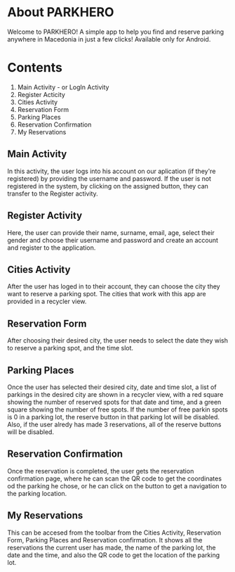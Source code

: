 # About PARKHERO
Welcome to PARKHERO! A simple app to help you find and reserve parking anywhere in Macedonia in just a few clicks! Available only for Android.

# Contents
1. Main Activity - or LogIn Activity
2. Register Acticity
3. Cities Activity
4. Reservation Form 
5. Parking Places
6. Reservation Confirmation
7. My Reservations

## Main Activity
In this activity, the user logs into his account on our aplication (if they're registered) by providing the username and password. If the user is not registered in the system, by clicking on the assigned button, they can transfer to the Register activity.

## Register Activity
Here, the user can provide their name, surname, email, age, select their gender and choose their username and password and create an account and register to the application.

## Cities Activity
After the user has loged in to their account, they can choose the city they want to reserve a parking spot. The cities that work with this app are provided in a recycler view.

## Reservation Form
After choosing their desired city, the user needs to select the date they wish to reserve a parking spot, and the time slot.

## Parking Places
Once the user has selected their desired city, date and time slot, a list of parkings in the desired city are shown in a recycler view, with a red square showing the number of reserved spots for that date and time, and a green square showing the number of free spots. If the number of free parkin spots is 0 in a parking lot, the reserve button in that parking lot will be disabled. Also, if the user alredy has made 3 reservations, all of the reserve buttons will be disabled.

## Reservation Confirmation
Once the reservation is completed, the user gets the reservation confirmation page, where he can scan the QR code to get the coordinates od the parking he chose, or he can click on the button to get a navigation to the parking location.

## My Reservations
This can be accesed from the toolbar from the Cities Activity, Reservation Form, Parking Places and Reservation confirmation. It shows all the reservations the current user has made, the name of the parking lot, the date and the time, and also the QR code to get the location of the parking lot.

